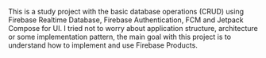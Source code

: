 This is a study project with the basic database operations (CRUD) using Firebase Realtime Database, Firebase Authentication, FCM and Jetpack Compose for UI. I tried not to worry about application structure, architecture or some implementation pattern, the main goal with this project is to understand how to implement and use Firebase Products.
